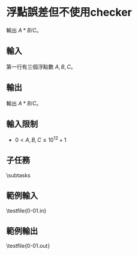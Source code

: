 # 浮點誤差但不使用checker

<!-- \begin{figure}[h]
\centering
\includegraphics[width=2in]{TODO.jpg}
\caption{TODO: 圖片說明}
\end{figure} -->

輸出 $A * B / C$。

## 輸入
第一行有三個浮點數 $A, B, C$。

## 輸出
輸出 $A * B / C$。

## 輸入限制
 - $0 < A, B, C \leq 10^{12} + 1$

## 子任務
\subtasks

## 範例輸入
\testfile{0-01.in}

## 範例輸出
\testfile{0-01.out}
